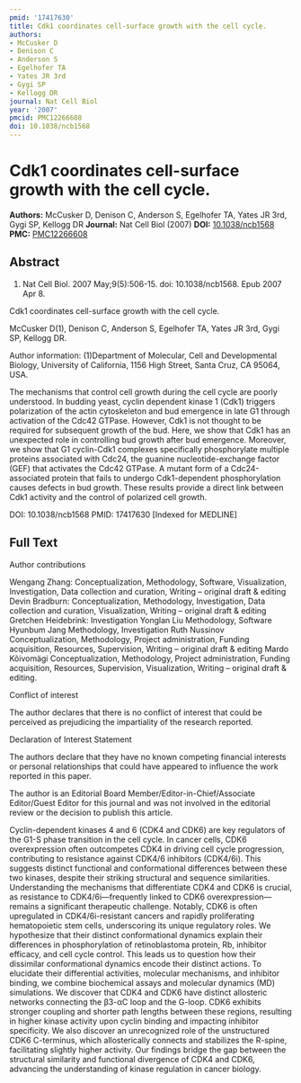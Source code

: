 ```yaml
---
pmid: '17417630'
title: Cdk1 coordinates cell-surface growth with the cell cycle.
authors:
- McCusker D
- Denison C
- Anderson S
- Egelhofer TA
- Yates JR 3rd
- Gygi SP
- Kellogg DR
journal: Nat Cell Biol
year: '2007'
pmcid: PMC12266608
doi: 10.1038/ncb1568
---
```


# Cdk1 coordinates cell-surface growth with the cell cycle.
**Authors:** McCusker D, Denison C, Anderson S, Egelhofer TA, Yates JR 3rd, Gygi SP, Kellogg DR
**Journal:** Nat Cell Biol (2007)
**DOI:** [10.1038/ncb1568](https://doi.org/10.1038/ncb1568)
**PMC:** [PMC12266608](https://www.ncbi.nlm.nih.gov/pmc/articles/PMC12266608/)

## Abstract

1. Nat Cell Biol. 2007 May;9(5):506-15. doi: 10.1038/ncb1568. Epub 2007 Apr 8.

Cdk1 coordinates cell-surface growth with the cell cycle.

McCusker D(1), Denison C, Anderson S, Egelhofer TA, Yates JR 3rd, Gygi SP, 
Kellogg DR.

Author information:
(1)Department of Molecular, Cell and Developmental Biology, University of 
California, 1156 High Street, Santa Cruz, CA 95064, USA.

The mechanisms that control cell growth during the cell cycle are poorly 
understood. In budding yeast, cyclin dependent kinase 1 (Cdk1) triggers 
polarization of the actin cytoskeleton and bud emergence in late G1 through 
activation of the Cdc42 GTPase. However, Cdk1 is not thought to be required for 
subsequent growth of the bud. Here, we show that Cdk1 has an unexpected role in 
controlling bud growth after bud emergence. Moreover, we show that G1 
cyclin-Cdk1 complexes specifically phosphorylate multiple proteins associated 
with Cdc24, the guanine nucleotide-exchange factor (GEF) that activates the 
Cdc42 GTPase. A mutant form of a Cdc24-associated protein that fails to undergo 
Cdk1-dependent phosphorylation causes defects in bud growth. These results 
provide a direct link between Cdk1 activity and the control of polarized cell 
growth.

DOI: 10.1038/ncb1568
PMID: 17417630 [Indexed for MEDLINE]

## Full Text

Author contributions

Wengang Zhang: Conceptualization, Methodology, Software, Visualization, Investigation, Data collection and curation, Writing – original draft & editing Devin Bradburn: Conceptualization, Methodology, Investigation, Data collection and curation, Visualization, Writing – original draft & editing Gretchen Heidebrink: Investigation Yonglan Liu Methodology, Software Hyunbum Jang Methodology, Investigation Ruth Nussinov Conceptualization, Methodology, Project administration, Funding acquisition, Resources, Supervision, Writing – original draft & editing Mardo Kõivomägi Conceptualization, Methodology, Project administration, Funding acquisition, Resources, Supervision, Visualization, Writing – original draft & editing.

Conflict of interest

The author declares that there is no conflict of interest that could be perceived as prejudicing the impartiality of the research reported.

Declaration of Interest Statement

The authors declare that they have no known competing financial interests or personal relationships that could have appeared to influence the work reported in this paper.

The author is an Editorial Board Member/Editor-in-Chief/Associate Editor/Guest Editor for this journal and was not involved in the editorial review or the decision to publish this article.

Cyclin-dependent kinases 4 and 6 (CDK4 and CDK6) are key regulators of the G1-S phase transition in the cell cycle. In cancer cells, CDK6 overexpression often outcompetes CDK4 in driving cell cycle progression, contributing to resistance against CDK4/6 inhibitors (CDK4/6i). This suggests distinct functional and conformational differences between these two kinases, despite their striking structural and sequence similarities. Understanding the mechanisms that differentiate CDK4 and CDK6 is crucial, as resistance to CDK4/6i—frequently linked to CDK6 overexpression—remains a significant therapeutic challenge. Notably, CDK6 is often upregulated in CDK4/6i-resistant cancers and rapidly proliferating hematopoietic stem cells, underscoring its unique regulatory roles. We hypothesize that their distinct conformational dynamics explain their differences in phosphorylation of retinoblastoma protein, Rb, inhibitor efficacy, and cell cycle control. This leads us to question how their dissimilar conformational dynamics encode their distinct actions. To elucidate their differential activities, molecular mechanisms, and inhibitor binding, we combine biochemical assays and molecular dynamics (MD) simulations. We discover that CDK4 and CDK6 have distinct allosteric networks connecting the β3-αC loop and the G-loop. CDK6 exhibits stronger coupling and shorter path lengths between these regions, resulting in higher kinase activity upon cyclin binding and impacting inhibitor specificity. We also discover an unrecognized role of the unstructured CDK6 C-terminus, which allosterically connects and stabilizes the R-spine, facilitating slightly higher activity. Our findings bridge the gap between the structural similarity and functional divergence of CDK4 and CDK6, advancing the understanding of kinase regulation in cancer biology.
